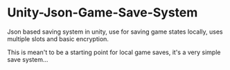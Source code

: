 # Unity-Json-Game-Save-System
Json based saving system in unity, use for saving game states locally, uses multiple slots and basic encryption.

This is mean't to be a starting point for local game saves, it's a very simple save system...
